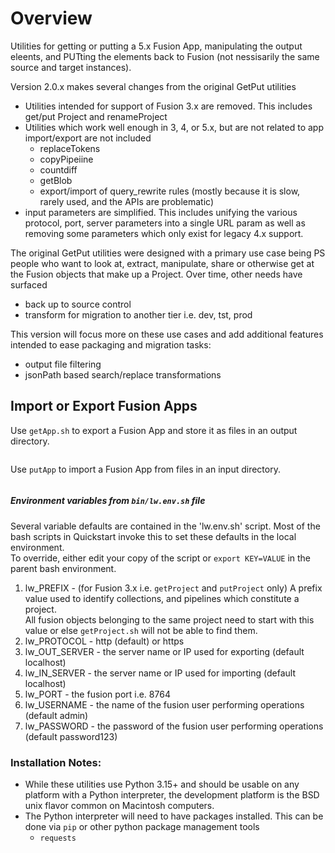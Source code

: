 # Overview

Utilities for getting or putting a 5.x Fusion App, manipulating the output eleents, and PUTting the elements 
back to Fusion (not nessisarily the same source and target instances).

Version 2.0.x makes several changes from the original GetPut utilities
* Utilities intended for support of Fusion 3.x are removed.  This includes get/put Project and renameProject
* Utilities which work well enough in 3, 4, or 5.x, but are not related to app import/export are not included
  * replaceTokens
  * copyPipeiine
  * countdiff
  * getBlob
  * export/import of query_rewrite rules (mostly because it is slow, rarely used, and the APIs are problematic)
* input parameters are simplified.  This includes unifying the various protocol, port, server parameters into a single URL param as well as removing some parameters which only exist for legacy 4.x support.

The original GetPut utilities were designed with a primary use case being PS people who want to look at, extract, manipulate, share or otherwise get at the Fusion objects that make up a Project.
Over time, other needs have surfaced
* back up to source control
* transform for migration to another tier i.e. dev, tst, prod

This version will focus more on these use cases and add additional features intended to ease packaging and migration tasks:
* output file filtering
* jsonPath based search/replace transformations

##  Import or Export Fusion Apps

Use `getApp.sh` to export a Fusion App and store it as files in an output directory.
```markdown

```
Use `putApp` to import a Fusion App from files in an input directory.

```markdown

```

##### Environment variables from `bin/lw.env.sh` file

Several variable defaults are contained in the 'lw.env.sh' script. Most of the bash scripts in Quickstart invoke this to set these defaults in the local environment.  
To override, either edit your copy of the script or `export KEY=VALUE` in the parent bash environment.  
 1. lw_PREFIX - (for Fusion 3.x i.e. `getProject` and `putProject` only) A prefix value used to identify collections, and pipelines which constitute a project.  
 All fusion objects belonging to the same project need to start with this value or else `getProject.sh` will not be 
 able to find them.
 2. lw_PROTOCOL - http (default) or https
 3. lw_OUT_SERVER - the server name or IP used for exporting (default localhost)
 4. lw_IN_SERVER - the server name or IP used for importing (default localhost) 
 5. lw_PORT - the fusion port i.e. 8764
 6. lw_USERNAME - the name of the fusion user performing operations (default admin)
 7. lw_PASSWORD - the password of the fusion user performing operations (default password123)
 

### Installation Notes:

* While these utilities use Python 3.15+ and should be usable on any platform with a Python interpreter, the development platform is the BSD unix flavor common on Macintosh computers.
* The Python interpreter will need to have packages installed.  This can be done via `pip` or other python package management tools
  * `requests`

